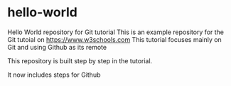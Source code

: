 # hello-world
Hello World repository for Git tutorial
This is an example repository for the Git tutoial on https://www.w3schools.com
This tutorial focuses mainly on Git and using Github as its remote

This repository is built step by step in the tutorial.

It now includes steps for Github
